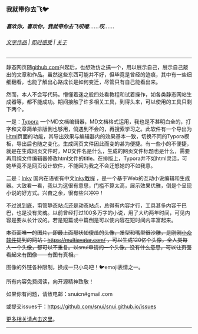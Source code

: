 ### 我就带你去飞:bird:

##### 喜欢你，喜欢你，我就带你去飞哎噫……哎……

###### [文字作品](/wzzp/) | [即时感受](/jsgs/) | [关于](/about/)

------

静态网页随[github.com](https://github.com/)兴起后，也想效仿之搞一个，用以展示自己，展示自己敲出的文章和作品。虽然这些东西可能并不好，但毕竟是曾经的迹痕，其中有一些细细翻看，也能了解出心路成长是如何变迁，尽管只有自己能看出来。

然而，本人不会写代码。懵懂着迷之般四处看教程和试着操作，如各类静态网站生成器等，都不能成功。期间接触了许多相关工具，到得头来，可以使用的工具只剩下两个。

一是：[Typora](https://www.typora.io/) 一个MD文档编辑器，MD文档格式运用，我也是不甚明白全的，打字和文章简单排版倒也够用，倘遇到不会的，再搜索学习之。此软件有一个导出为[Html](https://www.w3school.com.cn/html/index.asp)页面的功能，其导出效果与编辑器内的效果基本一致，切换不同的Typora模板，导出后也随之变化。生成网页文件因此而变的甚为便捷。有一些小的不便捷，就是在生成网页文件时，MD文件名是什么，生成的网页文件标题也是什么，需要再用纯文件编辑器修改html文件的title。在排版上，Typora并不如html灵活，可她毕竟不是网页设计软件，不能因为我之不会迁怒她的不如我意。

二是：[Inky](https://github.com/inkle/inky) 国内在语雀有中文[Inky教程](https://www.yuque.com/inky/pcke0w/gix3ga) ，是一个基于Web的互动小说编辑和生成器。大致看一看，我以为这很有意思，门槛不算太高，展示效果优雅，倒是个呈现小说的好方式。兴奋之余，很有些兴冲冲！

不过说到底，甭管静态站点还是动态站点，总得有内容才行，工具甚多内容干巴巴，也是没有灵魂。以前曾经打过100多万字的小说，用了大约两年时间，可见内容是要从长计议的。若是短篇或中篇倒是可以使内容在短时间内丰富起来。

~~本页面唯一的图片，即最上面那状如傻瓜的头像，发型和嘴型很沙雕，是刚刚[小众软件](https://www.appinn.com/)提到的网站：https://multiavatar.com/ ，可以生成120亿个头像，全人类每人一个头像，都可以不重复。以snui申请的一个头像。没有什么意思，可以让页面看起来有图像——有图有真相。~~

图像的外链各种限制，换成一只小鸟吧！:bird:emoji表情之一。

所有内容免费阅读，向开源精神致敬！

如果你有问题，请致电邮：snuicn#gmail.com

或提交issues于：https://github.com/snui/snui.github.io/issues

[更多相关请点击这里](/about/)。

------

